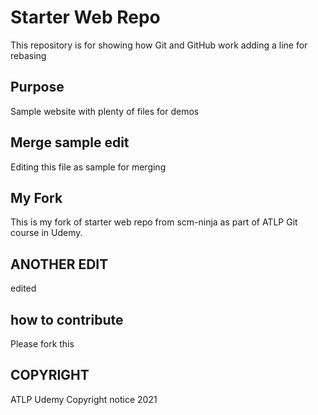 # Starter Web Repo

This repository is for showing how Git and GitHub work
adding a line for rebasing 
## Purpose

Sample website with plenty of files for demos

## Merge sample edit

Editing this file as sample for merging

## My Fork

This is my fork of starter web repo from scm-ninja as part of ATLP Git course in Udemy.

## ANOTHER EDIT

edited

## how to contribute

Please fork this

## COPYRIGHT

ATLP Udemy
Copyright notice 2021
